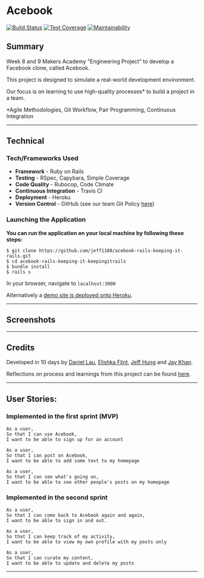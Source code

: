 # Acebook

[![Build Status](https://travis-ci.org/jeff1108/acebook-rails-keeping-it-rails.svg?branch=master)](https://travis-ci.org/jeff1108/acebook-rails-keeping-it-rails)
[![Test Coverage](https://api.codeclimate.com/v1/badges/ae07a7be6d0aaeeffa79/test_coverage)](https://codeclimate.com/github/jeff1108/acebook-rails-keeping-it-rails/test_coverage)
[![Maintainability](https://api.codeclimate.com/v1/badges/ae07a7be6d0aaeeffa79/maintainability)](https://codeclimate.com/github/jeff1108/acebook-rails-keeping-it-rails/maintainability)

## Summary

Week 8 and 9 Makers Academy "Engineering Project" to develop a Facebook clone, called Acebook.

This project is designed to simulate a real-world development environment.

Our focus is on learning to use high-quality processes* to build a project in a team.

*Agile Methodologies, Git Workflow, Pair Programming, Continuous Integration
___

## Technical

### Tech/Frameworks Used

- **Framework** - Ruby on Rails
- **Testing** - RSpec, Capybara, Simple Coverage
- **Code Quality** - Rubocop, Code Climate
- **Continuous Integration** - Travis CI
- **Deployment** - Heroku
- **Version Control** - GitHub (see our team Git Policy [here](https://hackmd.io/Rg0cJ_UoTSSHRF6SIgklnA?view))

### Launching the Application


__You can run the application on your local machine by following these steps:__  

```
$ git clone https://github.com/jeff1108/acebook-rails-keeping-it-rails.git
$ cd acebook-rails-keeping-it-keepingitrails
$ bundle install
$ rails s
```

In your browser, navigate to `localhost:3000`


Alternatively a [demo site is deployed onto Heroku](https://acebook-keeping-it-rails.herokuapp.com/).

___

## Screenshots

____

## Credits

Developed in 10 days by [Daniel Lau](https://github.com/dct-lau17), [Elishka Flint](https://github.com/elishkaflint), [Jeff Hung](https://github.com/jeff1108) and [Jay Khan](https://github.com/neobay991).

Reflections on process and learnings from this project can be found [here](https://hackmd.io/-5Q6g-SnQqaELTfrZjOP0w?both).

___

## User Stories:

### Implemented in the first sprint (MVP)

```
As a user,
So that I can use Acebook,
I want to be able to sign up for an account
```
```
As a user,
So that I can post on Acebook,
I want to be able to add some text to my homepage
```
```
As a user,
So that I can see what's going on,
I want to be able to see other people's posts on my homepage
```

### Implemented in the second sprint

```
As a user,
So that I can come back to Acebook again and again,
I want to be able to sign in and out.
```
```
As a user,
So that I can keep track of my activity,
I want to be able to view my own profile with my posts only
```
```
As a user,
So that I can curate my content,
I want to be able to update and delete my posts
```
___
